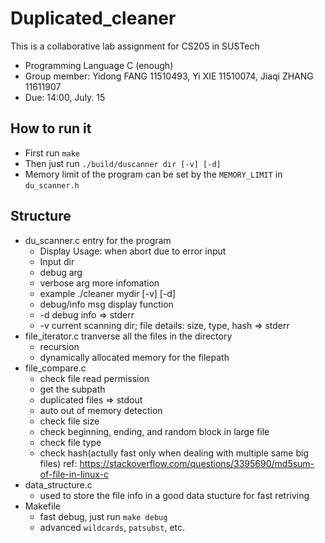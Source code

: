 # Duplicated_cleaner

This is a collaborative lab assignment for CS205 in SUSTech

 - Programming Language C (enough)
 - Group member: Yidong FANG 11510493, Yi XIE 11510074, Jiaqi ZHANG 11611907
 - Due: 14:00, July. 15

## How to run it

 - First run `make`
 - Then just run `./build/duscanner dir [-v] [-d]`
 - Memory limit of the program can be set by the `MEMORY_LIMIT` in `du_scanner.h` 

## Structure

 - du_scanner.c entry for the program
     - Display Usage: when abort due to error input
     - Input dir
     - debug arg
     - verbose arg more infomation
     - example ./cleaner mydir [-v] [-d]
     - debug/info msg display function
     - -d debug info => stderr
     - -v current scanning dir; file details: size, type, hash => stderr
 - file_iterator.c tranverse all the files in the directory
     - recursion
     - dynamically allocated memory for the filepath
 - file_compare.c
     - check file read permission
     - get the subpath
     - duplicated files => stdout
     - auto out of memory detection
     - check file size
     - check beginning, ending, and random block in large file
     - check file type
     - check hash(actully fast only when dealing with multiple same big files) ref: https://stackoverflow.com/questions/3395690/md5sum-of-file-in-linux-c
 - data_structure.c
     - used to store the file info in a good data stucture for fast retriving
 - Makefile
     - fast debug, just run `make debug`
     - advanced `wildcards`, `patsubst`, etc.